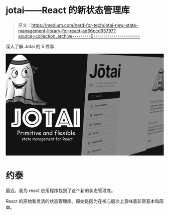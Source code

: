 # jotai——React 的新状态管理库

> 原文：<https://medium.com/nerd-for-tech/jotai-new-state-management-library-for-react-ad66ccd95797?source=collection_archive---------0----------------------->

深入了解 Jotai 的 5 件事

![](img/f9b7538ed8a3b7015cf227542d472953.png)

# 约泰

最近，我为 react 应用程序找到了这个新的状态管理库。

React 的原始和灵活的状态管理库。原始是因为在核心层次上意味着非常基本和简单。